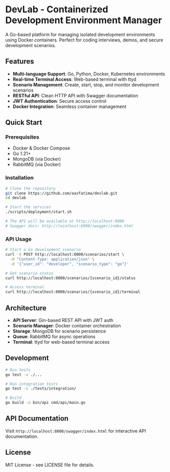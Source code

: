 # DevLab - Containerized Development Environment Manager

A Go-based platform for managing isolated development environments using Docker containers. Perfect for coding interviews, demos, and secure development scenarios.

## Features

- **Multi-language Support**: Go, Python, Docker, Kubernetes environments
- **Real-time Terminal Access**: Web-based terminal with ttyd
- **Scenario Management**: Create, start, stop, and monitor development scenarios
- **RESTful API**: Clean HTTP API with Swagger documentation
- **JWT Authentication**: Secure access control
- **Docker Integration**: Seamless container management

## Quick Start

### Prerequisites
- Docker & Docker Compose
- Go 1.21+
- MongoDB (via Docker)
- RabbitMQ (via Docker)

### Installation
```bash
# Clone the repository
git clone https://github.com/aasfatima/devlab.git
cd devlab

# Start the services
./scripts/deployment/start.sh

# The API will be available at http://localhost:8000
# Swagger docs: http://localhost:8000/swagger/index.html
```

### API Usage
```bash
# Start a Go development scenario
curl -X POST http://localhost:8000/scenarios/start \
  -H "Content-Type: application/json" \
  -d '{"user_id": "developer", "scenario_type": "go"}'

# Get scenario status
curl http://localhost:8000/scenarios/{scenario_id}/status

# Access terminal
curl http://localhost:8000/scenarios/{scenario_id}/terminal
```

## Architecture

- **API Server**: Gin-based REST API with JWT auth
- **Scenario Manager**: Docker container orchestration
- **Storage**: MongoDB for scenario persistence
- **Queue**: RabbitMQ for async operations
- **Terminal**: ttyd for web-based terminal access

## Development

```bash
# Run tests
go test -v ./...

# Run integration tests
go test -v ./tests/integration/

# Build
go build -o bin/api cmd/api/main.go
```

## API Documentation

Visit `http://localhost:8000/swagger/index.html` for interactive API documentation.

## License

MIT License - see LICENSE file for details.
